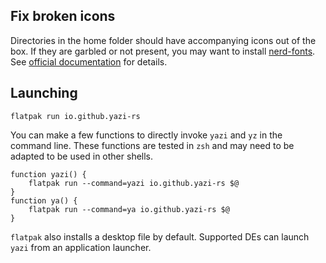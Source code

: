 ## Fix broken icons

Directories in the home folder should have accompanying icons out of the box. If they are garbled or not present, you may want to install [nerd-fonts](https://www.nerdfonts.com/). See [official documentation](https://yazi-rs.github.io/docs/faq#dont-like-nerd-fonts) for details. 

## Launching

```shell
flatpak run io.github.yazi-rs
```

You can make a few functions to directly invoke `yazi` and `yz` in the command line. These functions are tested in `zsh` and may need to be adapted to be used in other shells.
```shell
function yazi() {
    flatpak run --command=yazi io.github.yazi-rs $@
}
function ya() {
    flatpak run --command=ya io.github.yazi-rs $@
}
```

`flatpak` also installs a desktop file by default. Supported DEs can launch `yazi` from an application launcher.
